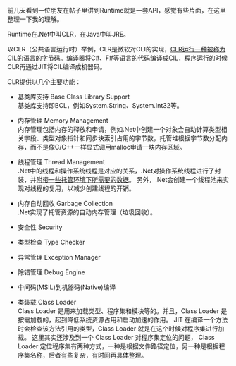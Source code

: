 前几天看到一位朋友在帖子里讲到Runtime就是一套API，感觉有些片面，在这里整理一下我的理解。

Runtime在.Net中叫CLR，在Java中叫JRE。

以CLR（公共语言运行时）举例，CLR是微软对CLI的实现，[CLR运行一种被称为CIL的语言的字节码](https://zh.wikipedia.org/wiki/%E9%80%9A%E7%94%A8%E8%AA%9E%E8%A8%80%E9%81%8B%E8%A1%8C%E5%BA%AB)。编译器将C#、F#等语言的代码编译成CIL，程序运行的时候CLR再通过JIT将CIL编译成机器码。

CLR提供以几个主要功能：
- 基类库支持 Base Class Library Support
  <br>
  基类库支持即BCL，例如System.String、System.Int32等。

- 内存管理 Memory Management
  <br>
  内存管理包括内存的释放和申请，例如.Net中创建一个对象会自动计算类型相关字段、类型对象指针和同步块索引占用的字节数，托管堆根据字节数分配内存，而不是像C/C++一样显式调用malloc申请一块内存区域。

- 线程管理 Thread Management
  <br>
  .Net中的线程和操作系统线程是对应的关系，.Net对操作系统线程进行了封装，并[附带一些托管环境下所需要的数据](http://www.cnblogs.com/JeffreyZhao/archive/2009/07/22/thread-pool-1-the-goal-and-the-clr-thread-pool.html)。
  另外，.Net会创建一个线程池来实现对线程的复用，以减少创建线程的开销。

- 内存自动回收 Garbage Collection
  <br>
  .Net实现了托管资源的自动内存管理（垃圾回收）。

- 安全性 Security
- 类型检查 Type Checker
- 异常管理 Exception Manager
- 除错管理 Debug Engine
- 中间码(MSIL)到机器码(Native)编译

- 类装载 Class Loader
  <br>
  Class Loader 是用来加载类型、程序集和模块等的。并且，Class Loader 是按需加载的，起到降低系统资源占用和启动加速的作用。
  JIT 在编译一个方法时会检查该方法引用的类型，Class Loader 就是在这个时候对程序集进行加载。
  这里其实还涉及到一个 Class Loader 对程序集定位的问题， Class Loader 定位程序集有两种方式，一种是根据文件路径定位，另一种是根据程序集名称，后者有些复杂，有时间再具体整理。
  
